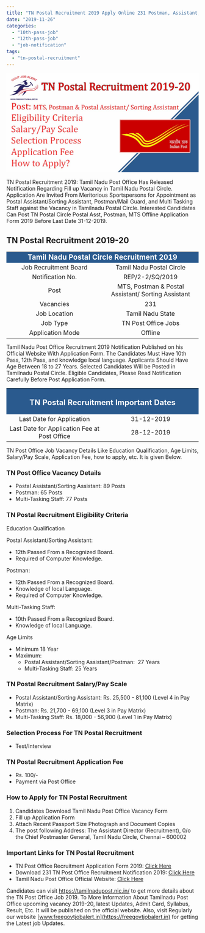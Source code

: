 ```yaml
---
title: "TN Postal Recruitment 2019 Apply Online 231 Postman, Assistant, MTS Vacancy"
date: "2019-11-26"
categories: 
  - "10th-pass-job"
  - "12th-pass-job"
  - "job-notification"
tags: 
  - "tn-postal-recruitment"
---
```


![TN Postal Recruitment 2019](images/TN-Postal-Recruitment.jpg)

TN Postal Recruitment 2019: Tamil Nadu Post Office Has Released Notification Regarding Fill up Vacancy in Tamil Nadu Postal Circle. Application Are Invited From Meritorious Sportspersons for Appointment as Postal Assistant/Sorting Assistant, Postman/Mail Guard, and Multi Tasking Staff against the Vacancy in Tamilnadu Postal Circle. Interested Candidates Can Post TN Postal Circle Postal Asst, Postman, MTS Offline Application Form 2019 Before Last Date 31-12-2019.

## **TN Postal Recruitment 2019-20**

<table style="border-collapse: collapse; width: 100%;"><tbody><tr><td style="width: 50%; background-color: #2a5a8e; text-align: center;" colspan="2"><span style="font-size: 14pt;"><strong><span style="color: #ffffff;">Tamil Nadu Postal Circle Recruitment 2019</span></strong></span></td></tr><tr><td style="width: 50%; text-align: center;"><span style="font-size: 12pt;">Job Recruitment Board</span></td><td style="width: 50%; text-align: center;"><span style="font-size: 12pt;">Tamil Nadu Postal Circle</span></td></tr><tr><td style="width: 50%; text-align: center;"><span style="font-size: 12pt;">Notification No.</span></td><td style="width: 50%; text-align: center;"><span style="font-size: 12pt;">REP/2-2/SQ/2019</span></td></tr><tr><td style="width: 50%; text-align: center;"><span style="font-size: 12pt;">Post</span></td><td style="width: 50%; text-align: center;"><span style="font-size: 12pt;">MTS, Postman &amp; Postal Assistant/ Sorting Assistant</span></td></tr><tr><td style="width: 50%; text-align: center;"><span style="font-size: 12pt;">Vacancies</span></td><td style="width: 50%; text-align: center;"><span style="font-size: 12pt;">231</span></td></tr><tr><td style="width: 50%; text-align: center;"><span style="font-size: 12pt;">Job Location</span></td><td style="width: 50%; text-align: center;"><span style="font-size: 12pt;">Tamil Nadu State</span></td></tr><tr><td style="width: 50%; text-align: center;"><span style="font-size: 12pt;">Job Type</span></td><td style="width: 50%; text-align: center;"><span style="font-size: 12pt;">TN Post Office Jobs</span></td></tr><tr><td style="width: 50%; text-align: center;"><span style="font-size: 12pt;">Application Mode</span></td><td style="width: 50%; text-align: center;"><span style="font-size: 12pt;">Offline</span></td></tr></tbody></table>

Tamil Nadu Post Office Recruitment 2019 Notification Published on his Official Website With Application Form. The Candidates Must Have 10th Pass, 12th Pass, and knowledge local language. Applicants Should Have Age Between 18 to 27 Years. Selected Candidates Will be Posted in Tamilnadu Postal Circle. Eligible Candidates, Please Read Notification Carefully Before Post Application Form.

<table style="border-collapse: collapse;"><tbody><tr><td style="width: 50%; background-color: #2a5a8e; text-align: center;" colspan="2"><h3><strong><span style="font-size: 15pt; color: #ffffff;">TN Postal Recruitment Important Dates</span></strong></h3></td></tr><tr><td style="width: 50%; text-align: center;"><span style="font-size: 12pt;">Last Date for Application</span></td><td style="width: 50%; text-align: center;"><span style="font-size: 12pt;">31-12-2019</span></td></tr><tr><td style="width: 50%; text-align: center;"><span style="font-size: 12pt;">Last Date for Application Fee at Post Office</span></td><td style="width: 50%; text-align: center;"><span style="font-size: 12pt;">28-12-2019</span></td></tr></tbody></table>

TN Post Office Job Vacancy Details Like Education Qualification, Age Limits, Salary/Pay Scale, Application Fee, how to apply, etc. It is given Below.

### **TN Post Office Vacancy Details**

- Postal Assistant/Sorting Assistant: 89 Posts
- Postman: 65 Posts
- Multi-Tasking Staff: 77 Posts

### **TN Postal Recruitment Eligibility Criteria**

Education Qualification

Postal Assistant/Sorting Assistant:

- 12th Passed From a Recognized Board.
- Required of Computer Knowledge.

Postman:

- 12th Passed From a Recognized Board.
- Knowledge of local Language.
- Required of Computer Knowledge.

Multi-Tasking Staff:

- 10th Passed From a Recognized Board.
- Knowledge of local Language.

Age Limits

- Minimum 18 Year
- Maximum:
    - Postal Assistant/Sorting Assistant/Postman:  27 Years
    - Multi-Tasking Staff: 25 Years

### **TN Postal Recruitment Salary/Pay Scale**

- Postal Assistant/Sorting Assistant: Rs. 25,500 - 81,100 (Level 4 in Pay Matrix)
- Postman: Rs. 21,700 - 69,100 (Level 3 in Pay Matrix)
- Multi-Tasking Staff: Rs. 18,000 - 56,900 (Level 1 in Pay Matrix)

### **Selection Process For TN Postal Recruitment**

- Test/Interview

### **TN Postal Recruitment Application Fee**

- Rs. 100/-
- Payment via Post Office 

### **How to Apply for TN Postal Recruitment**

1. Candidates Download Tamil Nadu Post Office Vacancy Form
2. Fill up Application Form
3. Attach Recent Passport Size Photograph and Document Copies
4. The post following Address: The Assistant Director (Recruitment), 0/o the Chief Postmaster General, Tamil Nadu Circle, Chennai – 600002

### **Important Links for TN Postal Recruitment**

- TN Post Office Recruitment Application Form 2019: [Click Here](https://tamilnadupost.nic.in/rec/SQ%20TN%20Notification2019.pdf)
- Download 231 TN Post Office Recruitment Notification 2019: [Click Here](https://tamilnadupost.nic.in/rec/SQ%20TN%20Notification2019.pdf)
- Tamil Nadu Post Office Official Website: [Click Here](https://tamilnadupost.nic.in/)

Candidates can visit https://tamilnadupost.nic.in/ to get more details about the TN Post Office Job 2019. To More Information About Tamilnadu Post Office upcoming vacancy 2019-20, latest Updates, Admit Card, Syllabus, Result, Etc. It will be published on the official website. Also, visit Regularly our website [www.freegovtjobalert.in](https://freegovtjobalert.in) for getting the Latest job Updates.

